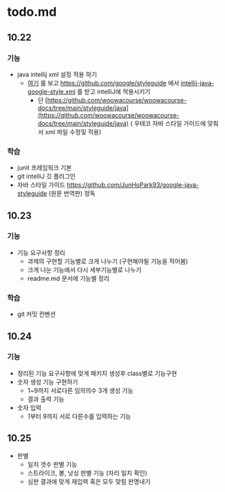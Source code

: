 # todo.md

## 10.22

### 기능

- java intellij xml 설정 적용 하기
    - [여기](https://velog.io/@injoon2019/IntelliJ%EC%97%90-Google-Java-Style-Guide-%EC%A0%81%EC%9A%A9%ED%95%98%EA%B8%B0)
      를 보고 https://github.com/google/styleguide
      에서 [intellij-java-google-style.xml](https://github.com/google/styleguide/blob/gh-pages/intellij-java-google-style.xml)
      를 받고 intelliJ에 적용시키기
        - 단 [https://github.com/woowacourse/woowacourse-docs/tree/main/styleguide/java](https://github.com/woowacourse/woowacourse-docs/tree/main/styleguide/java) (
        우테코 자바 스타일 가이드에 맞춰서 xml 파일 수정및 적용)

### 학습

- junit 프레임워크 기본
- git intelliJ 깃 플러그인
- 자바 스타일 가이드 https://github.com/JunHoPark93/google-java-styleguide (원문 번역판) 정독

## 10.23

### 기능

- 기능 요구사항 정리
    - 과제의 구현할 기능별로 크게 나누기 (구현해야될 기능을 적어봄)
    - 크게 나눈 기능에서 다시 세부기능별로 나누기
    - readme.md 문서에 기능별 정리

### 학습

- git 커밋 컨벤션 

## 10.24

### 기능

- 정리된 기능 요구사항에 맞게 패키지 생성후 class별로 기능구현 
- 숫자 생성 기능 구현하기
  - 1~9까지 서로다른 임의의수 3개 생성 기능
  - 결과 출력 기능
- 숫자 입력
  - 1부터 9까지 서로 다른수를 입력하는 기능 


## 10.25

- 판별
    - 일치 갯수 판별 기능
    - 스트라이크, 볼, 낫싱 판별 기능 (자리 일치 확인)
    - 심판 결과에 맞게 재입력 혹은 모두 맞힘 판명내기 